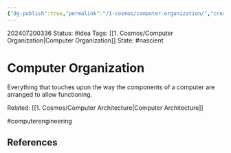```yaml
---
{"dg-publish":true,"permalink":"/1-cosmos/computer-organization/","created":"2024-08-31T23:47:14.951-04:00","updated":"2024-07-20T03:36:26.592-04:00"}
---
```


202407200336
Status: #idea
Tags: [[1. Cosmos/Computer Organization\|Computer Organization]]
State: #nascient
# Computer Organization

Everything that touches upon the way the components of a computer are arranged to allow functioning.

Related: [[1. Cosmos/Computer Architecture\|Computer Architecture]]

#computerengineering

## References
